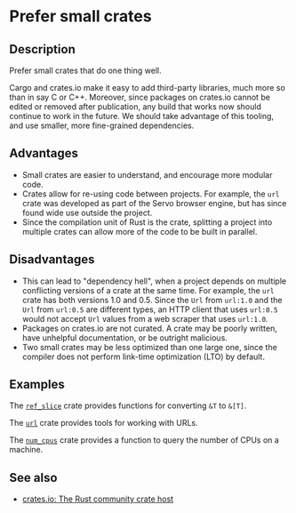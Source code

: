# Prefer small crates

## Description

Prefer small crates that do one thing well.

Cargo and crates.io make it easy to add third-party libraries, much more so than in say C or C++. Moreover, since packages on crates.io cannot be edited or removed after publication, any build that works now should continue to work in the future. We should take advantage of this tooling, and use smaller, more fine-grained dependencies.

## Advantages

* Small crates are easier to understand, and encourage more modular code.
* Crates allow for re-using code between projects. For example, the `url` crate was developed as part of the Servo browser engine, but has since found wide use outside the project.
* Since the compilation unit of Rust is the crate, splitting a project into multiple crates can allow more of the code to be built in parallel.

## Disadvantages

* This can lead to "dependency hell", when a project depends on multiple conflicting versions of a crate at the same time. For example, the `url` crate has both versions 1.0 and 0.5. Since the `Url` from `url:1.0` and the `Url` from `url:0.5` are different types, an HTTP client that uses `url:0.5` would not accept `Url` values from a web scraper that uses `url:1.0`.
* Packages on crates.io are not curated. A crate may be poorly written, have unhelpful documentation, or be outright malicious.
* Two small crates may be less optimized than one large one, since the compiler does not perform link-time optimization (LTO) by default.

## Examples

The [`ref_slice`](https://crates.io/crates/ref_slice) crate provides functions for converting `&T` to `&[T]`.

The [`url`](https://crates.io/crates/url) crate provides tools for working with URLs.

The [`num_cpus`](https://crates.io/crates/num_cpus) crate provides a function to query the number of CPUs on a machine.

## See also

* [crates.io: The Rust community crate host](https://crates.io/)
